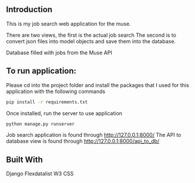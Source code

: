 ## Introduction

This is my job search web application for the muse.

There are two views, the first is the actual job search
The second is to convert json files into model objects and save them into the database.

Database filled with jobs from the Muse API

## To run application:

Please cd into the project folder and install the packages that I used for this application with the following commands

```bash
pip install -r requirements.txt
```

Once installed, run the server to use application

```bash
python manage.py runserver
```

Job search application is found through http://127.0.0.1:8000/
The API to database view is found through http://127.0.0.1:8000/api_to_db/


## Built With
Django
Flexdatalist
W3 CSS
